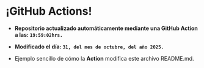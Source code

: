 # ¡GitHub Actions!
* **Repositorio actualizado automáticamente mediante una GitHub Action a las: `19:59:02hrs.`**
* **Modificado el día: `31, del mes de octubre, del año 2025.`**

* Ejemplo sencillo de cómo la **Action** modifica este archivo README.md.
